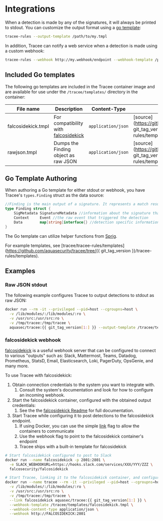 # Integrations

When a detection is made by any of the signatures, it will always be printed to stdout. You can customize the output format using a [go template](https://golang.org/pkg/text/template/):

```bash
tracee-rules --output-template /path/to/my.tmpl
```

In addition, Tracee can notify a web service when a detection is made using a custom webhook:

```bash
tracee-rules --webhook http://my.webhook/endpoint --webhook-template /path/to/my.tmpl --webhook-content-type application/json
```

## Included Go templates

The following go templates are included in the Tracee container image and are available for use under the `/tracee/templates/` directory in the container:

File name | Description | Content-Type | Source
--- | --- | --- | ---
falcosidekick.tmpl | For compatibility with [falcosidekick] | `application/json` | [source](https://github.com/aquasecurity/tracee/blob/{{ git_tag_version }}/tracee-rules/templates/falcosidekick.tmpl)
rawjson.tmpl | Dumps the Finding object as raw JSON | `application/json` | [source](https://github.com/aquasecurity/tracee/blob/{{ git_tag_version }}/tracee-rules/templates/rawjson.tmpl)


## Go Template Authoring

When authoring a Go template for either stdout or webhook, you have Tracee's `types.Finding` struct as the data source:

```go
//Finding is the main output of a signature. It represents a match result for the signature business logic
type Finding struct {
	SigMetadata SignatureMetadata //information about the signature that made the detection
	Context     Event //the raw event that triggered the detection
	Data        map[string]interface{} //detection specific information
}
```

The Go template can utilize helper functions from [Sprig](http://masterminds.github.io/sprig/).

For example templates, see [tracee/tracee-rules/templates](https://github.com/aquasecurity/tracee/tree/{{ git_tag_version }}/tracee-rules/templates).

## Examples

### Raw JSON stdout

The following example configures Tracee to output detections to stdout as raw JSON:

```bash
docker run --rm -it --privileged --pid=host --cgroupns=host \
  -v /lib/modules/:/lib/modules/:ro \
  -v /usr/src:/usr/src:ro \
  -v /tmp/tracee:/tmp/tracee \
  aquasec/tracee:{{ git_tag_version[1:] }} --output-template /tracee/templates/rawjson.tmpl
```

### falcosidekick webhook

[falcosidekick] is a useful webhook server that can be configured to connect to various "outputs" such as: Slack, Mattermost, Teams, Datadog, Prometheus, StatsD, Email, Elasticsearch, Loki, PagerDuty, OpsGenie, and many more.

To use Tracee with falcosidekick:

1. Obtain connection credentials to the system you want to integrate with.
    1. Consult the system's documentation and look for how to configure an incoming webhook.
2. Start the falcosidekick container, configured with the obtained output credentials:
    1. See the the [falcosidekick Readme](https://github.com/falcosecurity/falcosidekick) for full documentation.
3. Start Tracee while configuring it to post detections to the falcosidekick endpoint.
    1. If using Docker, you can use the simple [link](https://docs.docker.com/network/links/) flag to allow the containers to communicate
    2. Use the webhook flag to point to the falcosidekick container's endpoint
    3. Tracee ships with a built-in template for falcosidekick


```bash
# Start falcosidekick configured to post to Slack
docker run --name falcosidekick -p 2801:2801 \
  -e SLACK_WEBHOOKURL=https://hooks.slack.com/services/XXX/YYY/ZZZ \
  falcosecurity/falcosidekick

# Start Tracee, linking it to the falcosidekick container, and configuring it to call it on detections
docker run --name tracee --rm -it --privileged --pid=host --cgroupns=host \
  -v /lib/modules/:/lib/modules/:ro \
  -v /usr/src:/usr/src:ro \
  -v /tmp/tracee:/tmp/tracee \
  --link falcosidekick aquasec/tracee:{{ git_tag_version[1:] }} \
  --webhook-template /tracee/templates/falcosidekick.tmpl \
  --webhook-content-type application/json \
  --webhook http://FALCOSIDEKICK:2801
```

[falcosidekick]: https://github.com/falcosecurity/falcosidekick